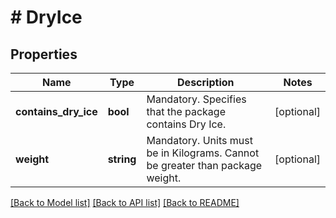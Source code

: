 # # DryIce

## Properties

Name | Type | Description | Notes
------------ | ------------- | ------------- | -------------
**contains_dry_ice** | **bool** | Mandatory. Specifies that the package contains Dry Ice. | [optional]
**weight** | **string** | Mandatory. Units must be in Kilograms. Cannot be greater than package weight. | [optional]

[[Back to Model list]](../../README.md#models) [[Back to API list]](../../README.md#endpoints) [[Back to README]](../../README.md)
